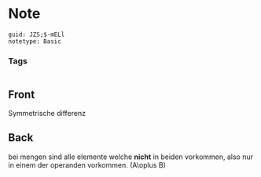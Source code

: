 # Note
```
guid: JZS;$-mELl
notetype: Basic
```

### Tags
```
```

## Front
Symmetrische differenz

## Back
bei mengen sind alle elemente welche <b>nicht</b> in beiden vorkommen, also nur in einem der operanden vorkommen.
\(A\oplus B\)
